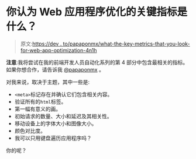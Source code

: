 # 你认为 Web 应用程序优化的关键指标是什么？

> 原文:[https://dev . to/papaponmx/what-the-key-metrics-that-you-look-for-web-app-optimization-4n1h](https://dev.to/papaponmx/what-are-the-key-metrics-that-you-look-for-web-app-optimization--4n1h)

**注意**:我将尝试在我的前端开发人员自动化系列的第 4 部分中包含最相关的指标。如果你想合作，请告诉我 [@papaponmx](https://twitter.com/papaponmx) 。

对我来说，取决于主题，其中一些是:

*   `<meta>`标记存在并确认它们包含相关内容。
*   验证所有的`html`标签。
*   第一幅有意义的画。
*   初始请求的数量、大小和延迟及其相关性。
*   移动设备上的字体大小和图像大小。
*   颜色对比度。
*   我可以只用键盘遍历应用程序吗？

你的呢？